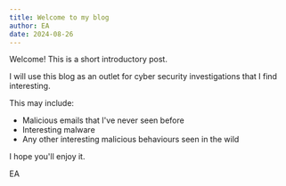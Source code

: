```yaml
---
title: Welcome to my blog
author: EA
date: 2024-08-26
---
```


Welcome! This is a short introductory post. 

I will use this blog as an outlet for cyber security investigations that I find interesting.

This may include: 
- Malicious emails that I've never seen before
- Interesting malware
- Any other interesting malicious behaviours seen in the wild

I hope you'll enjoy it.

EA